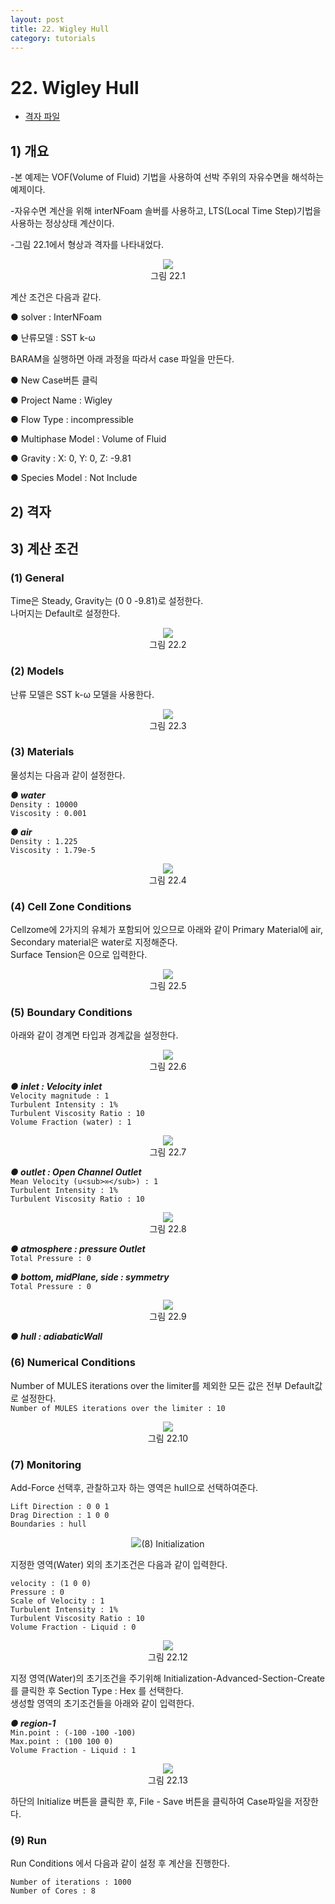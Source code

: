 ```yaml
---
layout: post
title: 22. Wigley Hull
category: tutorials
---
```


# 22. Wigley Hull

* [격자 파일](https://drive.google.com/file/d/1kXbwOAFXs4Dn-U9USRq2yWB_7Ofk-hcf/view?usp=sharing)

## 1) 개요 
-본 예제는 VOF(Volume of Fluid) 기법을 사용하여 선박 주위의 자유수면을 해석하는 예제이다.<br>

-자유수면 계산을 위해 interNFoam 솔버를 사용하고, LTS(Local Time Step)기법을 사용하는 정상상태 계산이다.<br>

-그림 22.1에서 형상과 격자를 나타내었다.<br>

<p align='center'>
    <img src="https:nextfoam.co.kr/baramManual/wigley/22.1.png"><br>
    그림 22.1
</p>

계산 조건은 다음과 같다. <br>

●  solver : InterNFoam <br>

●  난류모델 : SST k-ω <br>

BARAM을 실행하면 아래 과정을 따라서 case 파일을 만든다.<br>

●  New Case버튼 클릭<br>

●  Project Name : Wigley<br>

●  Flow Type : incompressible<br>

●  Multiphase Model : Volume of Fluid<br>

●  Gravity : X: 0, Y: 0, Z: -9.81<br>

● Species Model : Not Include<br>

## 2) 격자


## 3) 계산 조건
### (1) General
Time은 Steady, Gravity는 (0 0 -9.81)로 설정한다.<br>
나머지는 Default로 설정한다.<br>

<p align='center'>
    <img src="https:nextfoam.co.kr/baramManual/wigley/22.2.png"><br>
    그림 22.2
</p>

### (2) Models

난류 모델은 SST k-ω 모델을 사용한다.<br>

<p align='center'>
    <img src="https:nextfoam.co.kr/baramManual/wigley/22.3.png"><br>
    그림 22.3
</p>

### (3) Materials

물성치는 다음과 같이 설정한다.<br>

***●  water***<br>
```Density : 10000```<br>
```Viscosity : 0.001```<br>


***●  air***<br>
```Density : 1.225```<br>
```Viscosity : 1.79e-5```<br>

<p align='center'>
    <img src="https:nextfoam.co.kr/baramManual/wigley/22.4.png"><br>
    그림 22.4
</p>

### (4) Cell Zone Conditions
Cellzome에 2가지의 유체가 포함되어 있으므로 아래와 같이 Primary Material에 air, Secondary material은 water로 지정해준다.<br>
Surface Tension은 0으로 입력한다.<br>

<p align='center'>
    <img src="https:nextfoam.co.kr/baramManual/wigley/22.5.png"><br>
    그림 22.5
</p>

### (5) Boundary Conditions
아래와 같이 경계면 타입과 경계값을 설정한다.<br>

<p align='center'>
    <img src="https:nextfoam.co.kr/baramManual/wigley/22.6.png"><br>
    그림 22.6
</p>

***●  inlet : Velocity inlet***<br>
```Velocity magnitude : 1```<br>
```Turbulent Intensity : 1%```<br>
```Turbulent Viscosity Ratio : 10```<br>
```Volume Fraction (water) : 1```<br>

<p align='center'>
    <img src="https:nextfoam.co.kr/baramManual/wigley/22.7.png"><br>
    그림 22.7
</p>

***●  outlet : Open Channel Outlet***<br>
```Mean Velocity (u<sub>∞</sub>) : 1```<br>
```Turbulent Intensity : 1%```<br>
```Turbulent Viscosity Ratio : 10```<br>

<p align='center'>
    <img src="https:nextfoam.co.kr/baramManual/wigley/22.8.png"><br>
    그림 22.8
</p>

***●  atmosphere : pressure Outlet***<br>
```Total Pressure : 0```<br>

***●  bottom, midPlane, side : symmetry***<br>
```Total Pressure : 0```<br>

<p align='center'>
    <img src="https:nextfoam.co.kr/baramManual/wigley/22.9.png"><br>
    그림 22.9
</p>

***●  hull : adiabaticWall***<br>

### (6) Numerical Conditions
Number of MULES iterations over the limiter를 제외한 모든 값은 전부 Default값로 설정한다.<br>
```Number of MULES iterations over the limiter : 10```

<p align='center'>
    <img src="https:nextfoam.co.kr/baramManual/wigley/22.10.png"><br>
    그림 22.10
</p>

### (7) Monitoring
Add-Force 선택후, 관찰하고자 하는 영역은 hull으로 선택하여준다.<br>

```Lift Direction : 0 0 1```<br>
```Drag Direction : 1 0 0```<br>
```Boundaries : hull```<br>

<p align='center'>
    <img src="https:nextfoam.co.kr/baramManual/wigley/22.11.png><br>
    그림 22.11
</p>

### (8) Initialization

지정한 영역(Water) 외의 초기조건은 다음과 같이 입력한다.<br>

```velocity : (1 0 0)```<br>
```Pressure : 0```<br>
```Scale of Velocity : 1```<br>
```Turbulent Intensity : 1%```<br>
```Turbulent Viscosity Ratio : 10```<br>
```Volume Fraction - Liquid : 0```<br>

<p align='center'>
    <img src="https:nextfoam.co.kr/baramManual/wigley/22.12.png"><br>
    그림 22.12
</p>

지정 영역(Water)의 초기조건을 주기위해 Initialization-Advanced-Section-Create 를 클릭한 후 Section Type : Hex 를 선택한다.<br>
생성할 영역의 초기조건들을 아래와 같이 입력한다.<br>

***●  region-1***<br>
```Min.point : (-100 -100 -100)```<br>
```Max.point : (100 100 0)```<br>
```Volume Fraction - Liquid : 1```<br>

<p align='center'>
    <img src="https:nextfoam.co.kr/baramManual/wigley/22.13.png"><br>
    그림 22.13
</p>

하단의 Initialize 버튼을 클릭한 후, File - Save 버튼을 클릭하여 Case파일을 저장한다.<br>

### (9) Run

Run Conditions 에서 다음과 같이 설정 후 계산을 진행한다.<br>

```Number of iterations : 1000```<br>
```Number of Cores : 8```<br>